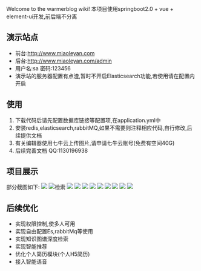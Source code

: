 Welcome to the warmerblog wiki!
本项目使用springboot2.0 + vue + element-ui开发,前后端不分离
## 演示站点
* 前台:http://www.miaoleyan.com
* 后台:http://www.miaoleyan.com/admin
* 用户名:sa 密码:123456
* 演示站的服务器配置有点渣,暂时不开启Elasticsearch功能,若使用请在配置内开启
## 使用
1. 下载代码后请先配置数据库链接等配置项,在application.yml中
2. 安装redis,elasticsearch,rabbitMQ,如果不需要则注释相应代码,自行修改,后续提供文档
3. 有关编辑器使用七牛云上传图片,请申请七牛云账号(免费有空间40G)
4. 后续完善文档 QQ:1130196938
## 项目展示
部分截图如下:
![](http://file.miaoleyan.com/m0.gif)
![检索](http://file.miaoleyan.com/search.png)
![](http://file.miaoleyan.com/detail2.png)
![](http://file.miaoleyan.com/adminhome.png)
![](http://file.miaoleyan.com/edit.png)
![](http://file.miaoleyan.com/detail3.png)
![](http://file.miaoleyan.com/m1.gif)
![](http://file.miaoleyan.com/m2.gif)
![](http://file.miaoleyan.com/m3.gif)
![](http://file.miaoleyan.com/m4.gif)
![](http://file.miaoleyan.com/m5.gif)
## 后续优化
* 实现权限控制,使多人可用
* 实现自由配置Es,rabbitMq等使用
* 实现知识图谱深度检索
* 实现智能推荐
* 优化个人简历模块(个人H5简历)
* 接入智能语音
